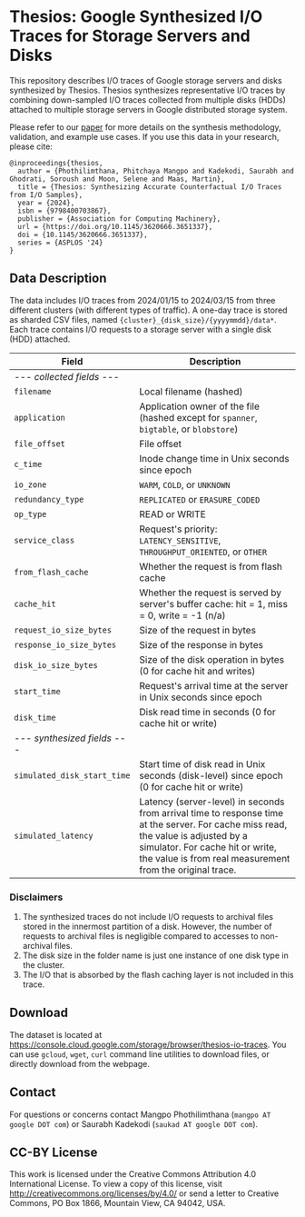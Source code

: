 # Thesios: Google Synthesized I/O Traces for Storage Servers and Disks

This repository describes I/O traces of Google storage servers and disks
synthesized by Thesios. Thesios synthesizes representative I/O traces by
combining down-sampled I/O traces collected from multiple disks (HDDs) attached
to multiple storage servers in Google distributed storage system.

Please refer to our [paper](https://dl.acm.org/doi/10.1145/3620666.3651337) for
more details on the synthesis methodology, validation, and example use cases. If
you use this data in your research, please cite:

```
@inproceedings{thesios,
  author = {Phothilimthana, Phitchaya Mangpo and Kadekodi, Saurabh and Ghodrati, Soroush and Moon, Selene and Maas, Martin},
  title = {Thesios: Synthesizing Accurate Counterfactual I/O Traces from I/O Samples},
  year = {2024},
  isbn = {9798400703867},
  publisher = {Association for Computing Machinery},
  url = {https://doi.org/10.1145/3620666.3651337},
  doi = {10.1145/3620666.3651337},
  series = {ASPLOS '24}
}
```

## Data Description

The data includes I/O traces from 2024/01/15 to 2024/03/15 from three different
clusters (with different types of traffic). A one-day trace is stored as sharded
CSV files, named `{cluster}_{disk_size}/{yyyymmdd}/data*`. Each trace contains
I/O requests to a storage server with a single disk (HDD) attached.

| Field                            | Description                               |
| -------------------------------- | ----------------------------------------- |
| *--- collected fields ---*       |                                           |
| `filename`                       | Local filename (hashed)                   |
| `application`                    | Application owner of the file (hashed except for `spanner`, `bigtable`, or `blobstore`)                                                                |
| `file_offset`                    | File offset                               |
| `c_time`                         | Inode change time in Unix seconds since epoch |
| `io_zone`                        | `WARM`, `COLD`, or `UNKNOWN`              |
| `redundancy_type`                | `REPLICATED` or `ERASURE_CODED`           |
| `op_type`                        | READ or WRITE                             |
| `service_class`                  | Request's priority: `LATENCY_SENSITIVE`, `THROUGHPUT_ORIENTED`, or `OTHER`                                                                        |
| `from_flash_cache`               | Whether the request is from flash cache   |
| `cache_hit`                      | Whether the request is served by server's buffer cache: hit = 1, miss = 0, write = -1 (n/a)                                                            |
| `request_io_size_bytes`          | Size of the request in bytes              |
| `response_io_size_bytes`         | Size of the response in bytes             |
| `disk_io_size_bytes`             | Size of the disk operation in bytes (0 for cache hit and writes)
| `start_time`                     | Request's arrival time at the server in Unix seconds since epoch                                                                          |
| `disk_time`                      | Disk read time in seconds (0 for cache hit or write)                                                                         |
| *--- synthesized fields ---*     |                                           |
| `simulated_disk_start_time`      | Start time of disk read in Unix seconds (disk-level) since epoch (0 for cache hit or write)                                                            |
| `simulated_latency`              | Latency (server-level) in seconds from arrival time to response time at the server. For cache miss read, the value is adjusted by a simulator. For cache hit or write, the value is from real measurement from the original trace.                                           |

### Disclaimers

1. The synthesized traces do not include I/O requests to archival files stored
in the innermost partition of a disk. However, the number of requests to
archival files is negligible compared to accesses to non-archival files.
2. The disk size in the folder name is just one instance of one disk type
in the cluster.
3. The I/O that is absorbed by the flash caching layer is not included in this
trace.


## Download

The dataset is located at https://console.cloud.google.com/storage/browser/thesios-io-traces.
You can use `gcloud`, `wget`, `curl` command line utilities to download files,
or directly download from the webpage.


## Contact

For questions or concerns contact Mangpo Phothilimthana (`mangpo AT google DOT com`) or Saurabh Kadekodi (`saukad AT google DOT com`).


## CC-BY License

This work is licensed under the Creative Commons Attribution 4.0 International
License. To view a copy of this license, visit
http://creativecommons.org/licenses/by/4.0/ or send a letter to Creative
Commons, PO Box 1866, Mountain View, CA 94042, USA.

